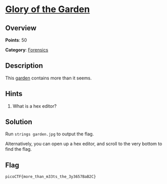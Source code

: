 # [Glory of the Garden](https://play.picoctf.org/practice/challenge/44?page=2)

## Overview

**Points**: 50

**Category**: [Forensics](../)

## Description

This [garden](./garden.jpg) contains more than it seems.

## Hints

1. What is a hex editor?

## Solution

Run `strings garden.jpg` to output the flag.

Alternatively, you can open up a hex editor, and scroll to the very bottom to find the flag.

## Flag

`picoCTF{more_than_m33ts_the_3y3657BaB2C}`